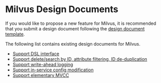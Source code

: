 # Milvus Design Documents

If you would like to propose a new feature for Milvus, it is recommended that you submit a design document following the [design document template](https://docs.google.com/document/d/1KhWs9b53K6WQUZ_FGWhIaeTraaSqsLQF7v2v68sAh_c/edit?usp=sharing).

The following list contains existing design documents for Milvus.

-   [Support DSL interface](https://docs.google.com/document/d/1U83LY36TyaG3WD67Q9HWg9saD3qQcz9BfMcEScgwQPM/edit?usp=sharing)
-   [Support delete/search by ID, attribute filtering, ID de-duplication](https://docs.google.com/document/d/1CDKdTj_DnE90YaZrPgsMaphqOTkMdbKETNrsFKj_Bco/edit?usp=sharing)
-   [Support write-ahead logging](https://docs.google.com/document/d/12N8RC_wJb2dvEKY9jrlh8hU_eH8jxQVBewoPuHNqcXE/edit?usp=sharing)
-   [Support in-service config modification](https://docs.google.com/document/d/1pK1joWJgAHM5nVp3q005iLbLqU5bn9InWeBy0mRAoSg/edit?usp=sharing)
-   [Support elementary MVCC](https://docs.google.com/document/d/1eUTqp_gZ4dlkyNv0FcCYg19ox5ZzdRshEf8SqYXP1Yw/edit?usp=sharing)
